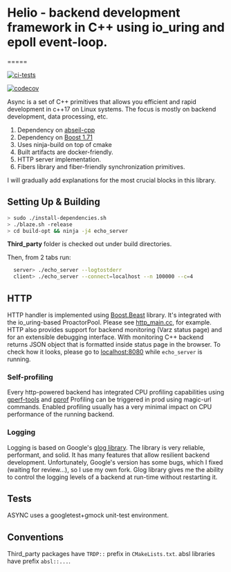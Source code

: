 # Helio - backend development framework in C++ using io_uring and epoll event-loop.

=====

[![ci-tests](https://github.com/romange/async/actions/workflows/ci.yml/badge.svg)](https://github.com/romange/async/actions/workflows/ci.yml)

[![codecov](https://codecov.io/gh/romange/helio/graph/badge.svg?token=2TIU52DK17)](https://codecov.io/gh/romange/helio)

Async is a set of C++ primitives that allows you efficient and rapid development
in c++17 on Linux systems. The focus is mostly on backend development, data processing, etc.


1. Dependency on [abseil-cpp](https://github.com/abseil/abseil-cpp/)
2. Dependency on [Boost 1.71](https://www.boost.org/doc/libs/1_71_0/doc/html/)
3. Uses ninja-build on top of cmake
4. Built artifacts are docker-friendly.
6. HTTP server implementation.
7. Fibers library and fiber-friendly synchronization primitives.


I will gradually add explanations for the most crucial blocks in this library.


## Setting Up & Building
   ```bash
   > sudo ./install-dependencies.sh
   > ./blaze.sh -release
   > cd build-opt && ninja -j4 echo_server

   ```
   **Third_party** folder is checked out under build directories.

   Then, from 2 tabs run:

   ```bash
     server> ./echo_server --logtostderr
     client> ./echo_server --connect=localhost --n 100000 --c=4
   ```


## HTTP

HTTP handler is implemented using [Boost.Beast](https://www.boost.org/doc/libs/1_71_0/libs/beast/doc/html/index.html) library. It's integrated with the io_uring-based ProactorPool.
Please see [http_main.cc](https://github.com/romange/async/blob/master/util/http/http_main.cc), for example. HTTP also provides support for backend monitoring (Varz status page) and for an extensible debugging interface. With monitoring C++ backend returns JSON object that is formatted inside status page in the browser. To check how it looks, please go to [localhost:8080](http://localhost:8080) while `echo_server` is running.


### Self-profiling
Every http-powered backend has integrated CPU profiling capabilities using [gperf-tools](https://github.com/gperftools/gperftools) and [pprof](https://github.com/google/pprof)
Profiling can be triggered in prod using magic-url commands. Enabled profiling usually has a very minimal impact on CPU performance of the running backend.

### Logging
Logging is based on Google's [glog library](https://github.com/google/glog). The library is very reliable, performant, and solid. It has many features that allow resilient backend development.
Unfortunately, Google's version has some bugs, which I fixed (waiting for review...), so I use my own fork. Glog library gives me the ability to control the logging levels of a backend at run-time without restarting it.

## Tests
ASYNC uses a googletest+gmock unit-test environment.

## Conventions
Third_party packages have `TRDP::` prefix in `CMakeLists.txt`. absl libraries have prefix
`absl::...`.
